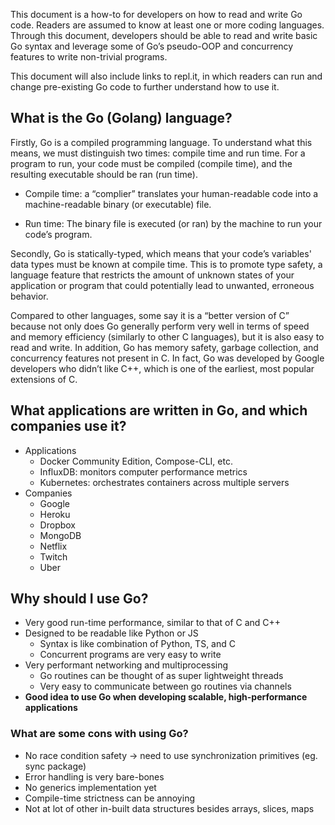 This document is a how-to for developers on how to read and write Go code. Readers are assumed to know at least one or more coding languages. Through this document, developers should be able to read and write basic Go syntax and leverage some of Go’s pseudo-OOP and concurrency features to write non-trivial programs.

This document will also include links to repl.it, in which readers can run and change pre-existing Go code to further understand how to use it.

## What is the Go (Golang) language?
Firstly, Go is a compiled programming language. To understand what this means, we must distinguish two times: compile time and run time. For a program to run, your code must be compiled (compile time), and the resulting executable should be ran (run time).

- Compile time: a “complier” translates your human-readable code into a machine-readable binary (or executable) file. 

- Run time: The binary file is executed (or ran) by the machine to run your code’s program. 

Secondly, Go is statically-typed, which means that your code’s variables' data types must be known at compile time. This is to promote type safety, a language feature that restricts the amount of unknown states of your application or program that could potentially lead to unwanted, erroneous behavior.

Compared to other languages, some say it is a “better version of C” because not only does Go generally perform very well in terms of speed and memory efficiency (similarly to other C languages), but it is also easy to read and write. In addition, Go has memory safety, garbage collection, and concurrency features not present in C. In fact, Go was developed by Google developers who didn’t like C++, which is one of the earliest, most popular extensions of C.

## What applications are written in Go, and which companies use it?
- Applications
    - Docker Community Edition, Compose-CLI, etc.
    - InfluxDB: monitors computer performance metrics
    - Kubernetes: orchestrates containers across multiple servers
- Companies
    - Google
    - Heroku
    - Dropbox
    - MongoDB
    - Netflix
    - Twitch 
    - Uber

## Why should I use Go?
- Very good run-time performance, similar to that of C and C++
- Designed to be readable like Python or JS
    - Syntax is like combination of Python, TS, and C
    - Concurrent programs are very easy to write 
- Very performant networking and multiprocessing
    - Go routines can be thought of as super lightweight threads
    - Very easy to communicate between go routines via channels
- **Good idea to use Go when developing scalable, high-performance applications**

### What are some cons with using Go?
- No race condition safety → need to use synchronization primitives (eg. sync package)
- Error handling is very bare-bones
- No generics implementation yet
- Compile-time strictness can be annoying
- Not at lot of other in-built data structures besides arrays, slices, maps